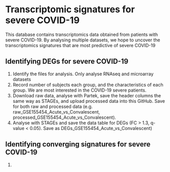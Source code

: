 # Transcriptomic signatures for severe COVID-19
This database contains transcriptomics data obtained from patients with severe COVID-19. By analysing multiple datasets, we hope to uncover the transcriptomics signatures that are most predictive of severe COVID-19
## Identifying DEGs for severe COVID-19
1. Identify the files for analysis. Only analyse RNAseq and microarray datasets
2. Record number of subjects each group, and the characteristics of each group. We are most interested in the COVID-19 severe patients. 
3. Download raw data, analyse with Partek, save the header columns the same way as STAGEs, and upload processed data into this GitHub. Save for both raw and processed data (e.g. raw_GSE155454_Acute_vs_Convalescent, processed_GSE155454_Acute_vs_Convalescent).
4. Analyse with STAGEs and save the data table for DEGs (FC > 1.3, q-value < 0.05). Save as DEGs_GSE155454_Acute_vs_Convalescent)
## Identifying converging signatures for severe COVID-19
1. 

